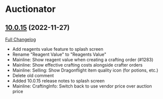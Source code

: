 # Auctionator

## [10.0.15](https://github.com/Auctionator/Auctionator/tree/10.0.15) (2022-11-27)
[Full Changelog](https://github.com/Auctionator/Auctionator/compare/10.0.14...10.0.15) 

- Add reagents value feature to splash screen  
- Rename "Reagent Value" to "Reagents Value"  
- Mainline: Show reagent value when creating a crafting order (#1283)  
- Mainline: Show effective crafting costs alongside crafter orders  
- Mainline: Selling: Show Dragonflight item quality icon (for potions, etc.)  
- Delete old comment  
- Added 10.0.15 release notes to splash screen  
- Mainline: CraftingInfo: Switch back to use vendor price over auction price  
